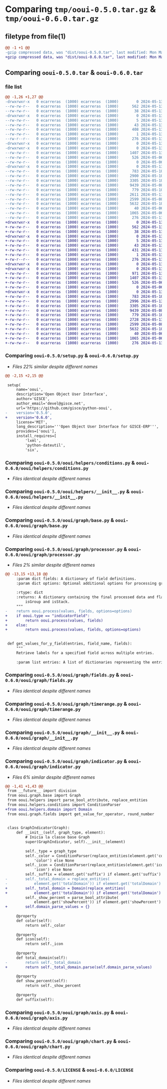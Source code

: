 # Comparing `tmp/ooui-0.5.0.tar.gz` & `tmp/ooui-0.6.0.tar.gz`

## filetype from file(1)

```diff
@@ -1 +1 @@
-gzip compressed data, was "dist/ooui-0.5.0.tar", last modified: Mon May 13 14:33:44 2024, max compression
+gzip compressed data, was "dist/ooui-0.6.0.tar", last modified: Mon May 13 15:06:54 2024, max compression
```

## Comparing `ooui-0.5.0.tar` & `ooui-0.6.0.tar`

### file list

```diff
@@ -1,26 +1,27 @@
-drwxrwxr-x   0 ecarreras  (1000) ecarreras  (1000)        0 2024-05-13 14:33:44.000000 ooui-0.5.0/
--rw-rw-r--   0 ecarreras  (1000) ecarreras  (1000)      562 2024-05-13 14:32:56.000000 ooui-0.5.0/setup.py
--rw-rw-r--   0 ecarreras  (1000) ecarreras  (1000)       38 2024-05-13 14:33:44.000000 ooui-0.5.0/setup.cfg
-drwxrwxr-x   0 ecarreras  (1000) ecarreras  (1000)        0 2024-05-13 14:33:44.000000 ooui-0.5.0/ooui.egg-info/
--rw-rw-r--   0 ecarreras  (1000) ecarreras  (1000)        5 2024-05-13 14:33:44.000000 ooui-0.5.0/ooui.egg-info/top_level.txt
--rw-rw-r--   0 ecarreras  (1000) ecarreras  (1000)       43 2024-05-13 14:33:44.000000 ooui-0.5.0/ooui.egg-info/requires.txt
--rw-rw-r--   0 ecarreras  (1000) ecarreras  (1000)      408 2024-05-13 14:33:44.000000 ooui-0.5.0/ooui.egg-info/SOURCES.txt
--rw-rw-r--   0 ecarreras  (1000) ecarreras  (1000)        1 2024-05-13 14:33:44.000000 ooui-0.5.0/ooui.egg-info/dependency_links.txt
--rw-r--r--   0 ecarreras  (1000) ecarreras  (1000)      276 2024-05-13 14:33:44.000000 ooui-0.5.0/ooui.egg-info/PKG-INFO
-drwxrwxr-x   0 ecarreras  (1000) ecarreras  (1000)        0 2024-05-13 14:33:44.000000 ooui-0.5.0/ooui/
-drwxrwxr-x   0 ecarreras  (1000) ecarreras  (1000)        0 2024-05-13 14:33:44.000000 ooui-0.5.0/ooui/helpers/
--rw-rw-r--   0 ecarreras  (1000) ecarreras  (1000)     1407 2024-05-13 14:13:20.000000 ooui-0.5.0/ooui/helpers/conditions.py
--rw-rw-r--   0 ecarreras  (1000) ecarreras  (1000)      526 2024-05-06 17:19:46.000000 ooui-0.5.0/ooui/helpers/__init__.py
--rw-rw-r--   0 ecarreras  (1000) ecarreras  (1000)        0 2024-05-06 16:22:58.000000 ooui-0.5.0/ooui/__init__.py
-drwxrwxr-x   0 ecarreras  (1000) ecarreras  (1000)        0 2024-05-13 14:33:44.000000 ooui-0.5.0/ooui/graph/
--rw-rw-r--   0 ecarreras  (1000) ecarreras  (1000)      783 2024-05-10 12:49:23.000000 ooui-0.5.0/ooui/graph/base.py
--rw-rw-r--   0 ecarreras  (1000) ecarreras  (1000)     2900 2024-05-10 12:48:29.000000 ooui-0.5.0/ooui/graph/processor.py
--rw-rw-r--   0 ecarreras  (1000) ecarreras  (1000)     3305 2024-05-10 12:09:54.000000 ooui-0.5.0/ooui/graph/fields.py
--rw-rw-r--   0 ecarreras  (1000) ecarreras  (1000)     9439 2024-05-08 12:28:50.000000 ooui-0.5.0/ooui/graph/timerange.py
--rw-rw-r--   0 ecarreras  (1000) ecarreras  (1000)      779 2024-05-10 12:16:14.000000 ooui-0.5.0/ooui/graph/__init__.py
--rw-rw-r--   0 ecarreras  (1000) ecarreras  (1000)     2611 2024-05-13 14:32:17.000000 ooui-0.5.0/ooui/graph/indicator.py
--rw-rw-r--   0 ecarreras  (1000) ecarreras  (1000)     2599 2024-05-08 10:59:34.000000 ooui-0.5.0/ooui/graph/axis.py
--rw-rw-r--   0 ecarreras  (1000) ecarreras  (1000)     5632 2024-05-10 12:48:45.000000 ooui-0.5.0/ooui/graph/chart.py
--rw-rw-r--   0 ecarreras  (1000) ecarreras  (1000)       40 2024-05-06 16:18:58.000000 ooui-0.5.0/README.md
--rw-rw-r--   0 ecarreras  (1000) ecarreras  (1000)     1065 2024-05-06 16:18:58.000000 ooui-0.5.0/LICENSE
--rw-rw-r--   0 ecarreras  (1000) ecarreras  (1000)      276 2024-05-13 14:33:44.000000 ooui-0.5.0/PKG-INFO
+drwxrwxr-x   0 ecarreras  (1000) ecarreras  (1000)        0 2024-05-13 15:06:54.000000 ooui-0.6.0/
+-rw-rw-r--   0 ecarreras  (1000) ecarreras  (1000)      562 2024-05-13 15:06:21.000000 ooui-0.6.0/setup.py
+-rw-rw-r--   0 ecarreras  (1000) ecarreras  (1000)       38 2024-05-13 15:06:54.000000 ooui-0.6.0/setup.cfg
+drwxrwxr-x   0 ecarreras  (1000) ecarreras  (1000)        0 2024-05-13 15:06:54.000000 ooui-0.6.0/ooui.egg-info/
+-rw-rw-r--   0 ecarreras  (1000) ecarreras  (1000)        5 2024-05-13 15:06:54.000000 ooui-0.6.0/ooui.egg-info/top_level.txt
+-rw-rw-r--   0 ecarreras  (1000) ecarreras  (1000)       43 2024-05-13 15:06:54.000000 ooui-0.6.0/ooui.egg-info/requires.txt
+-rw-rw-r--   0 ecarreras  (1000) ecarreras  (1000)      431 2024-05-13 15:06:54.000000 ooui-0.6.0/ooui.egg-info/SOURCES.txt
+-rw-rw-r--   0 ecarreras  (1000) ecarreras  (1000)        1 2024-05-13 15:06:54.000000 ooui-0.6.0/ooui.egg-info/dependency_links.txt
+-rw-r--r--   0 ecarreras  (1000) ecarreras  (1000)      276 2024-05-13 15:06:54.000000 ooui-0.6.0/ooui.egg-info/PKG-INFO
+drwxrwxr-x   0 ecarreras  (1000) ecarreras  (1000)        0 2024-05-13 15:06:54.000000 ooui-0.6.0/ooui/
+drwxrwxr-x   0 ecarreras  (1000) ecarreras  (1000)        0 2024-05-13 15:06:54.000000 ooui-0.6.0/ooui/helpers/
+-rw-rw-r--   0 ecarreras  (1000) ecarreras  (1000)      971 2024-05-13 14:52:41.000000 ooui-0.6.0/ooui/helpers/domain.py
+-rw-rw-r--   0 ecarreras  (1000) ecarreras  (1000)     1407 2024-05-13 14:13:20.000000 ooui-0.6.0/ooui/helpers/conditions.py
+-rw-rw-r--   0 ecarreras  (1000) ecarreras  (1000)      526 2024-05-06 17:19:46.000000 ooui-0.6.0/ooui/helpers/__init__.py
+-rw-rw-r--   0 ecarreras  (1000) ecarreras  (1000)        0 2024-05-06 16:22:58.000000 ooui-0.6.0/ooui/__init__.py
+drwxrwxr-x   0 ecarreras  (1000) ecarreras  (1000)        0 2024-05-13 15:06:54.000000 ooui-0.6.0/ooui/graph/
+-rw-rw-r--   0 ecarreras  (1000) ecarreras  (1000)      783 2024-05-10 12:49:23.000000 ooui-0.6.0/ooui/graph/base.py
+-rw-rw-r--   0 ecarreras  (1000) ecarreras  (1000)     2996 2024-05-13 15:00:24.000000 ooui-0.6.0/ooui/graph/processor.py
+-rw-rw-r--   0 ecarreras  (1000) ecarreras  (1000)     3305 2024-05-10 12:09:54.000000 ooui-0.6.0/ooui/graph/fields.py
+-rw-rw-r--   0 ecarreras  (1000) ecarreras  (1000)     9439 2024-05-08 12:28:50.000000 ooui-0.6.0/ooui/graph/timerange.py
+-rw-rw-r--   0 ecarreras  (1000) ecarreras  (1000)      779 2024-05-10 12:16:14.000000 ooui-0.6.0/ooui/graph/__init__.py
+-rw-rw-r--   0 ecarreras  (1000) ecarreras  (1000)     2728 2024-05-13 15:02:17.000000 ooui-0.6.0/ooui/graph/indicator.py
+-rw-rw-r--   0 ecarreras  (1000) ecarreras  (1000)     2599 2024-05-08 10:59:34.000000 ooui-0.6.0/ooui/graph/axis.py
+-rw-rw-r--   0 ecarreras  (1000) ecarreras  (1000)     5632 2024-05-10 12:48:45.000000 ooui-0.6.0/ooui/graph/chart.py
+-rw-rw-r--   0 ecarreras  (1000) ecarreras  (1000)       40 2024-05-06 16:18:58.000000 ooui-0.6.0/README.md
+-rw-rw-r--   0 ecarreras  (1000) ecarreras  (1000)     1065 2024-05-06 16:18:58.000000 ooui-0.6.0/LICENSE
+-rw-rw-r--   0 ecarreras  (1000) ecarreras  (1000)      276 2024-05-13 15:06:54.000000 ooui-0.6.0/PKG-INFO
```

### Comparing `ooui-0.5.0/setup.py` & `ooui-0.6.0/setup.py`

 * *Files 22% similar despite different names*

```diff
@@ -2,15 +2,15 @@
 
 setup(
     name='ooui',
     description='Open Object User Interface',
     author='GISCE',
     author_email='devel@gisce.net',
     url='https://github.com/gisce/python-ooui',
-    version='0.5.0',
+    version='0.6.0',
     license='MIT',
     long_description='''Open Object User Interface for GISCE-ERP''',
     provides=['ooui'],
     install_requires=[
         'lxml',
         'python-dateutil',
         'six',
```

### Comparing `ooui-0.5.0/ooui/helpers/conditions.py` & `ooui-0.6.0/ooui/helpers/conditions.py`

 * *Files identical despite different names*

### Comparing `ooui-0.5.0/ooui/helpers/__init__.py` & `ooui-0.6.0/ooui/helpers/__init__.py`

 * *Files identical despite different names*

### Comparing `ooui-0.5.0/ooui/graph/base.py` & `ooui-0.6.0/ooui/graph/base.py`

 * *Files identical despite different names*

### Comparing `ooui-0.5.0/ooui/graph/processor.py` & `ooui-0.6.0/ooui/graph/processor.py`

 * *Files 2% similar despite different names*

```diff
@@ -13,15 +13,18 @@
     :param dict fields: A dictionary of field definitions.
     :param dict options: Optional additional options for processing graph data.
 
     :rtype: dict
     :returns: A dictionary containing the final processed data and flags like
         isGroup and isStack.
     """
-    return ooui.process(values, fields, options=options)
+    if ooui.type == "indicatorField":
+        return ooui.process(values, fields)
+    else:
+        return ooui.process(values, fields, options=options)
 
 
 def get_values_for_y_field(entries, field_name, fields):
     """
     Retrieve labels for a specified field across multiple entries.
 
     :param list entries: A list of dictionaries representing the entries.
```

### Comparing `ooui-0.5.0/ooui/graph/fields.py` & `ooui-0.6.0/ooui/graph/fields.py`

 * *Files identical despite different names*

### Comparing `ooui-0.5.0/ooui/graph/timerange.py` & `ooui-0.6.0/ooui/graph/timerange.py`

 * *Files identical despite different names*

### Comparing `ooui-0.5.0/ooui/graph/__init__.py` & `ooui-0.6.0/ooui/graph/__init__.py`

 * *Files identical despite different names*

### Comparing `ooui-0.5.0/ooui/graph/indicator.py` & `ooui-0.6.0/ooui/graph/indicator.py`

 * *Files 6% similar despite different names*

```diff
@@ -1,41 +1,43 @@
 from __future__ import division
 from ooui.graph.base import Graph
 from ooui.helpers import parse_bool_attribute, replace_entities
 from ooui.helpers.conditions import ConditionParser
+from ooui.helpers.domain import Domain
 from ooui.graph.fields import get_value_for_operator, round_number
 
 
 class GraphIndicator(Graph):
     def __init__(self, graph_type, element):
         # Inicia la classe base Graph
         super(GraphIndicator, self).__init__(element)
 
         self._type = graph_type
         self._color = ConditionParser(replace_entities(element.get('color'))) if element.get(
             'color') else None
         self._icon = ConditionParser(replace_entities(element.get('icon'))) if element.get(
             'icon') else None
         self._suffix = element.get('suffix') if element.get('suffix') else None
-        self._total_domain = replace_entities(
-            element.get('totalDomain')) if element.get('totalDomain') else None
+        self._total_domain = Domain(replace_entities(
+            element.get('totalDomain')) if element.get('totalDomain') else None)
         self._show_percent = parse_bool_attribute(
             element.get('showPercent')) if element.get('showPercent') else False
+        self.domain_parse_values = {}
 
     @property
     def color(self):
         return self._color
 
     @property
     def icon(self):
         return self._icon
 
     @property
     def total_domain(self):
-        return self._total_domain
+        return self._total_domain.parse(self.domain_parse_values)
 
     @property
     def show_percent(self):
         return self._show_percent
 
     @property
     def suffix(self):
```

### Comparing `ooui-0.5.0/ooui/graph/axis.py` & `ooui-0.6.0/ooui/graph/axis.py`

 * *Files identical despite different names*

### Comparing `ooui-0.5.0/ooui/graph/chart.py` & `ooui-0.6.0/ooui/graph/chart.py`

 * *Files identical despite different names*

### Comparing `ooui-0.5.0/LICENSE` & `ooui-0.6.0/LICENSE`

 * *Files identical despite different names*

